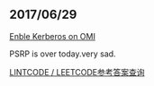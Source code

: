 ## 2017/06/29

[Enble Kerberos on OMI](https://github.com/Microsoft/omi/blob/master/Unix/doc/setup-kerberos-omi.md#common-problems)

PSRP is over today.very sad.

[LINTCODE / LEETCODE参考答案查询](http://www.jiuzhang.com/solutions/)


